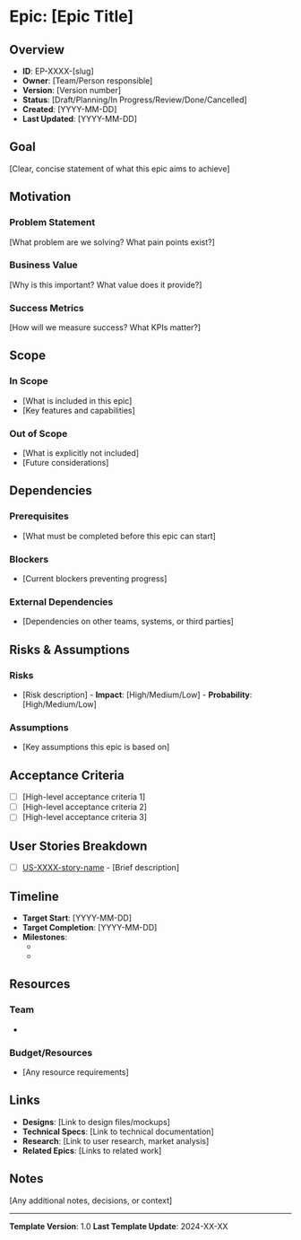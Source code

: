 # Epic: [Epic Title]

## Overview

- **ID**: EP-XXXX-[slug]
- **Owner**: [Team/Person responsible]
- **Version**: [Version number]
- **Status**: [Draft/Planning/In Progress/Review/Done/Cancelled]
- **Created**: [YYYY-MM-DD]
- **Last Updated**: [YYYY-MM-DD]

## Goal

[Clear, concise statement of what this epic aims to achieve]

## Motivation

### Problem Statement
[What problem are we solving? What pain points exist?]

### Business Value
[Why is this important? What value does it provide?]

### Success Metrics
[How will we measure success? What KPIs matter?]

## Scope

### In Scope
- [What is included in this epic]
- [Key features and capabilities]

### Out of Scope
- [What is explicitly not included]
- [Future considerations]

## Dependencies

### Prerequisites
- [What must be completed before this epic can start]

### Blockers
- [Current blockers preventing progress]

### External Dependencies
- [Dependencies on other teams, systems, or third parties]

## Risks & Assumptions

### Risks
- [Risk description] - **Impact**: [High/Medium/Low] - **Probability**: [High/Medium/Low]

### Assumptions
- [Key assumptions this epic is based on]

## Acceptance Criteria

- [ ] [High-level acceptance criteria 1]
- [ ] [High-level acceptance criteria 2]
- [ ] [High-level acceptance criteria 3]

## User Stories Breakdown

- [ ] [US-XXXX-story-name](./user-stories/US-XXXX-story-name/README.md) - [Brief description]

## Timeline

- **Target Start**: [YYYY-MM-DD]
- **Target Completion**: [YYYY-MM-DD]
- **Milestones**:
  - [Milestone 1]: [Date]
  - [Milestone 2]: [Date]

## Resources

### Team
- [Role]: [Name/Team]

### Budget/Resources
- [Any resource requirements]

## Links

- **Designs**: [Link to design files/mockups]
- **Technical Specs**: [Link to technical documentation]
- **Research**: [Link to user research, market analysis]
- **Related Epics**: [Links to related work]

## Notes

[Any additional notes, decisions, or context]

---

**Template Version**: 1.0
**Last Template Update**: 2024-XX-XX